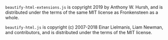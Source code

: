 `beautify-html-extensions.js` is copyright 2019 by Anthony W. Hursh, and is distributed under the terms of the same MIT license as Fronkensteen as a whole.

`beautify-html.js` is copyright (c) 2007-2018 Einar Lielmanis, Liam Newman, and contributors, and is distributed under the terms of the MIT license.
